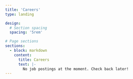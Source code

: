```yaml
---
title: 'Careers'
type: landing

design:
  # Section spacing
  spacing: '5rem'

# Page sections
sections:
  - block: markdown
    content:
      title: Careers
      text: |-
        No job postings at the moment. Check back later! 
---
```


